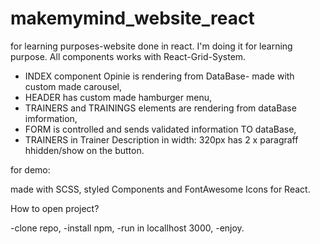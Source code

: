 # makemymind_website_react
for learning purposes-website done in react. I'm doing it for learning purpose. 
All components works with React-Grid-System.

- INDEX component Opinie is rendering from DataBase- made with custom made carousel,
- HEADER has custom made hamburger menu,
- TRAINERS and TRAININGS elements are rendering from dataBase imformation,
- FORM is controlled and sends validated information TO dataBase,
- TRAINERS in Trainer Description in width: 320px has 2 x paragraff hhidden/show on the button.

for demo:

made with SCSS, styled Components and FontAwesome Icons for React.



How to open project?

-clone repo,
-install npm,
-run in locallhost 3000,
-enjoy.
